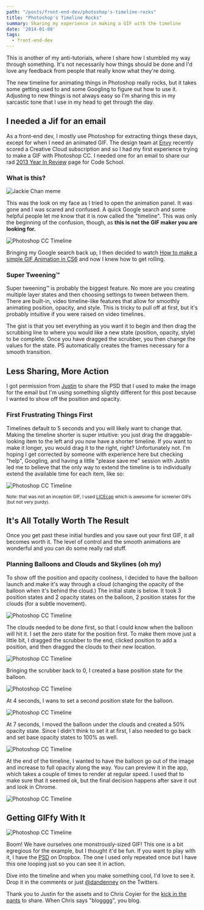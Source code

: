 ```yaml
---
path: "/posts/front-end-dev/photoshop's-timeline-rocks"
title: "Photoshop's Timeline Rocks"
summary: Sharing my experience in making a GIF with the timeline
date: '2014-01-08'
tags:
  - front-end-dev
---
```


This is another of my anti-tutorials, where I share how I stumbled my way through something. It's not necessarily how things should be done and I'd love any feedback from people that really know what they're doing.

The new timeline for animating things in Photoshop really rocks, but it takes some getting used to and some Googling to figure out how to use it. Adjusting to new things is not always easy so I'm sharing this in my sarcastic tone that I use in my head to get through the day.

## I needed a Jif for an email

As a front-end dev, I mostly use Photoshop for extracting things these days, except for when I need an animated GIF. The design team at [Envy](http://envylabs.com) recently scored a Creative Cloud subscription and so I had my first experience trying to make a GIF with Photoshop CC. I needed one for an email to share our rad [2013 Year In Review](https://www.codeschool.com/2013) page for Code School.

### What is this?

![Jackie Chan meme](./jackie-chan-meme.png)

This was the look on my face as I tried to open the animation panel. It was gone and I was scared and confused. A quick Google search and some helpful people let me know that it is now called the "timeline". This was only the beginning of the confusion, though, as **this is not the GIF maker you are looking for.**

![Photoshop CC Timeline](./not-the-gif-maker.png)

Bringing my Google search back up, I then decided to watch [How to make a simple GIF Animation in CS6](https://www.google.com/url?sa=t&rct=j&q=&esrc=s&source=web&cd=1&cad=rja&ved=0CC4QtwIwAA&url=http%3A%2F%2Fwww.youtube.com%2Fwatch%3Fv%3DY_32XS0OQB8&ei=uF_NUuDpBKjKsQS0xoHQDQ&usg=AFQjCNHK_9WR9JCvw2fgarACO4pM3GvVfw&sig2=qMPFDoP-bECqKC9WmVhOuQ&bvm=bv.58187178,d.cWc) and now I knew how to get rolling.

### Super Tweening™

Super tweening™ is probably the biggest feature. No more are you creating multiple layer states and then choosing settings to tween between them. There are built-in, video timeline-like features that allow for smoothly animating position, opacity, and style. This is tricky to pull off at first, but it's probably intuitive if you were raised on video timelines.

The gist is that you set everything as you want it to begin and then drag the scrubbing line to where you would like a new state (position, opacity, style) to be complete. Once you have dragged the scrubber, you then change the values for the state. PS automatically creates the frames necessary for a smooth transition.

## Less Sharing, More Action

I got permission from [Justin](http://twitter.com/justinmezzell) to share the PSD that I used to make the image for the email but I'm using something slightly different for this post because I wanted to show off the position and opacity.

### First Frustrating Things First

Timelines default to 5 seconds and you will likely want to change that. Making the timeline shorter is super intuitive: you just drag the draggable-looking item to the left and you now have a shorter timeline. If you want to make it longer, you would drag it to the right, right? Unfortunately not. I'm hoping I get corrected by someone with experience here but checking "help", Googling, and having a little "please save me" session with Justin led me to believe that the only way to extend the timeline is to individually extend the available time for each item, like so:

![Photoshop CC Timeline](drag-all-the-things.gif)

<small>Note: that was not an inception GIF, I used [LICEcap](http://www.cockos.com/licecap) which is awesome for screener GIFs (but not very purdy).</small>

## It's All Totally Worth The Result

Once you get past these initial hurdles and you save out your first GIF, it all becomes worth it. The level of control and the smooth animations are wonderful and you can do some really rad stuff.

### Planning Balloons and Clouds and Skylines (oh my)

To show off the position and opacity coolness, I decided to have the balloon launch and make it's way through a cloud (changing the opacity of the balloon when it's behind the cloud.) The initial state is below. It took 3 position states and 2 opacity states on the balloon, 2 position states for the clouds (for a subtle movement).

![Photoshop CC Timeline](./cloud-base.png)

The clouds needed to be done first, so that I could know when the balloon will hit it. I set the zero state for the position first. To make them move just a little bit, I dragged the scrubber to the end, clicked position to add a position, and then dragged the clouds to their new location.

![Photoshop CC Timeline](./cloud-end.png)

Bringing the scrubber back to 0, I created a base position state for the balloon.

![Photoshop CC Timeline](./balloon-base.png)

At 4 seconds, I wans to set a second position state for the balloon.

![Photoshop CC Timeline](./balloon-one.png)

At 7 seconds, I moved the balloon under the clouds and created a 50% opacity state. Since I didn't think to set it at first, I also needed to go back and set base opacity states to 100% as well.

![Photoshop CC Timeline](./balloon-two.png)

At the end of the timeline, I wanted to have the balloon go out of the image and increase to full opacity along the way. You can preview it in the app, which takes a couple of times to render at regular speed. I used that to make sure that it seemed ok, but the final decision happens after save it out and look in Chrome.

![Photoshop CC Timeline](./balloon-end.png)

## Getting GIFfy With It

![Photoshop CC Timeline](getting-giffy-with-it.gif)

Boom! We have ourselves one monstrously-sized GIF! This one is a bit egregious for the example, but I thought it'd be fun. If you want to play with it, I have the [PSD](https://www.dropbox.com/s/3wr5vp4um22wys4/PS-timeline-example.psd?dl=0) on Dropbox. The one I used only repeated once but I have this one looping just so you can see it in action.

Dive into the timeline and when you make something cool, I'd love to see it. Drop it in the comments or just [@dandenney](http://twitter.com/dandenney) on the Twitters.

Thank you to Justin for the assets and to Chris Coyier for the [kick in the pants](https://twitter.com/chriscoyier/status/420640429428600832) to share. When Chris says "blogggg", you blog.
